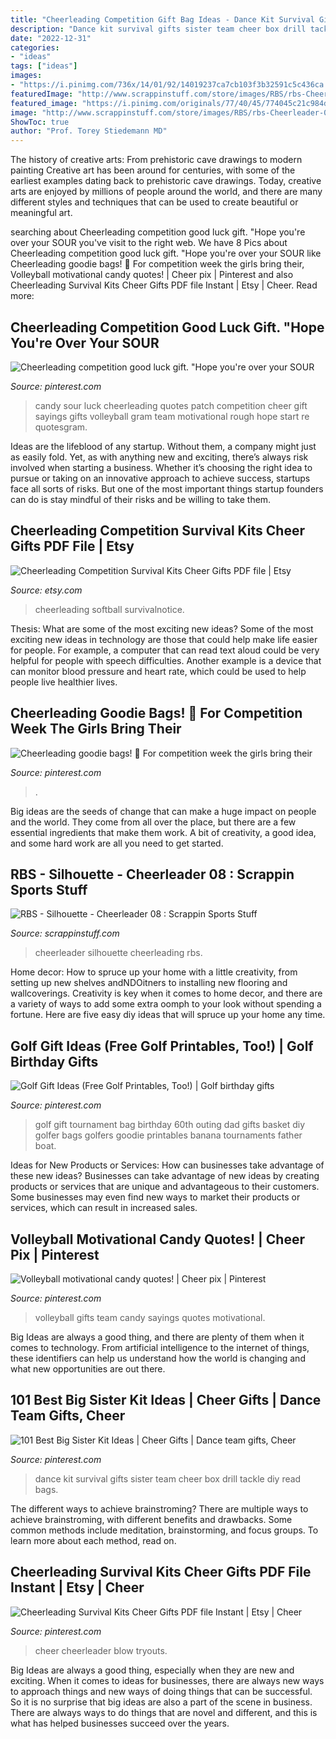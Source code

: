 ```yaml
---
title: "Cheerleading Competition Gift Bag Ideas - Dance Kit Survival Gifts Sister Team Cheer Box Drill Tackle Diy Read Bags"
description: "Dance kit survival gifts sister team cheer box drill tackle diy read bags"
date: "2022-12-31"
categories:
- "ideas"
tags: ["ideas"]
images:
- "https://i.pinimg.com/736x/14/01/92/14019237ca7cb103f3b32591c5c436ca.jpg"
featuredImage: "http://www.scrappinstuff.com/store/images/RBS/rbs-Cheerleader-08.jpg"
featured_image: "https://i.pinimg.com/originals/77/40/45/774045c21c984d3e8dd6225d333799d0.jpg"
image: "http://www.scrappinstuff.com/store/images/RBS/rbs-Cheerleader-08.jpg"
ShowToc: true
author: "Prof. Torey Stiedemann MD"
---
```



The history of creative arts: From prehistoric cave drawings to modern painting
Creative art has been around for centuries, with some of the earliest examples dating back to prehistoric cave drawings. Today, creative arts are enjoyed by millions of people around the world, and there are many different styles and techniques that can be used to create beautiful or meaningful art.

	

		
searching about Cheerleading competition good luck gift. &quot;Hope you&#039;re over your SOUR you've visit to the right web. We have 8 Pics about Cheerleading competition good luck gift. &quot;Hope you&#039;re over your SOUR like Cheerleading goodie bags! 🎀 For competition week the girls bring their, Volleyball motivational candy quotes! | Cheer pix | Pinterest and also Cheerleading Survival Kits Cheer Gifts PDF file Instant | Etsy | Cheer. Read more:
		
    
## Cheerleading Competition Good Luck Gift. &quot;Hope You&#039;re Over Your SOUR

<img loading=lazy src="https://s-media-cache-ak0.pinimg.com/736x/b0/08/e2/b008e27269d7d7bc3708a0d226f6324e.jpg" onerror="this.onerror=null;this.src='https://tse4.mm.bing.net/th?id=OIP.bw4CGdqabKqJW4wTkKkq9QHaJ7&amp;pid=15.1';" alt="Cheerleading competition good luck gift. &quot;Hope you&#039;re over your SOUR">

_Source: pinterest.com_

>candy sour luck cheerleading quotes patch competition cheer gift sayings gifts volleyball gram team motivational rough hope start re quotesgram. 

	

Ideas are the lifeblood of any startup. Without them, a company might just as easily fold. Yet, as with anything new and exciting, there’s always risk involved when starting a business. Whether it’s choosing the right idea to pursue or taking on an innovative approach to achieve success, startups face all sorts of risks. But one of the most important things startup founders can do is stay mindful of their risks and be willing to take them.

    
## Cheerleading Competition Survival Kits Cheer Gifts PDF File | Etsy

<img loading=lazy src="https://i.etsystatic.com/6871191/r/il/ba644e/928349352/il_794xN.928349352_ecjo.jpg" onerror="this.onerror=null;this.src='https://tse1.mm.bing.net/th?id=OIP.ANZzPotLRSCYmSFhmugiogHaKS&amp;pid=15.1';" alt="Cheerleading Competition Survival Kits Cheer Gifts PDF file | Etsy">

_Source: etsy.com_

>cheerleading softball survivalnotice. 

	

Thesis: What are some of the most exciting new ideas?
Some of the most exciting new ideas in technology are those that could help make life easier for people. For example, a computer that can read text aloud could be very helpful for people with speech difficulties. Another example is a device that can monitor blood pressure and heart rate, which could be used to help people live healthier lives.

    
## Cheerleading Goodie Bags! 🎀 For Competition Week The Girls Bring Their

<img loading=lazy src="https://i.pinimg.com/736x/14/01/92/14019237ca7cb103f3b32591c5c436ca.jpg" onerror="this.onerror=null;this.src='https://tse3.mm.bing.net/th?id=OIP.WjgskSjzsAMsMwjgcInLKAHaJ3&amp;pid=15.1';" alt="Cheerleading goodie bags! 🎀 For competition week the girls bring their">

_Source: pinterest.com_

>. 

	

Big ideas are the seeds of change that can make a huge impact on people and the world. They come from all over the place, but there are a few essential ingredients that make them work. A bit of creativity, a good idea, and some hard work are all you need to get started.

    
## RBS - Silhouette - Cheerleader 08 : Scrappin Sports Stuff

<img loading=lazy src="http://www.scrappinstuff.com/store/images/RBS/rbs-Cheerleader-08.jpg" onerror="this.onerror=null;this.src='https://tse3.mm.bing.net/th?id=OIP.c2HDlj0Ktx9AypZZZ6LkbwHaHa&amp;pid=15.1';" alt="RBS - Silhouette - Cheerleader 08 : Scrappin Sports Stuff">

_Source: scrappinstuff.com_

>cheerleader silhouette cheerleading rbs. 

	

Home decor: How to spruce up your home with a little creativity, from setting up new shelves andNDOitners to installing new flooring and wallcoverings.
Creativity is key when it comes to home decor, and there are a variety of ways to add some extra oomph to your look without spending a fortune. Here are five easy diy ideas that will spruce up your home any time.

    
## Golf Gift Ideas (Free Golf Printables, Too!) | Golf Birthday Gifts

<img loading=lazy src="https://i.pinimg.com/originals/c4/27/90/c42790cd13bc0438879a9ded7d43488b.jpg" onerror="this.onerror=null;this.src='https://tse4.mm.bing.net/th?id=OIP.mNCNiduiuzu0PNMVHHjOhQHaKx&amp;pid=15.1';" alt="Golf Gift Ideas (Free Golf Printables, Too!) | Golf birthday gifts">

_Source: pinterest.com_

>golf gift tournament bag birthday 60th outing dad gifts basket diy golfer bags golfers goodie printables banana tournaments father boat. 

	

Ideas for New Products or Services: How can businesses take advantage of these new ideas?
Businesses can take advantage of new ideas by creating products or services that are unique and advantageous to their customers. Some businesses may even find new ways to market their products or services, which can result in increased sales.

    
## Volleyball Motivational Candy Quotes! | Cheer Pix | Pinterest

<img loading=lazy src="https://i.pinimg.com/736x/8a/18/a9/8a18a9e2938c35b35b0d83dea8b8c815--volleyball-team-gifts-volleyball-sayings.jpg?b=t" onerror="this.onerror=null;this.src='https://tse3.mm.bing.net/th?id=OIP.wvEbrCN6Buoi9l9ULPDtTQHaJ7&amp;pid=15.1';" alt="Volleyball motivational candy quotes! | Cheer pix | Pinterest">

_Source: pinterest.com_

>volleyball gifts team candy sayings quotes motivational. 

	

Big Ideas are always a good thing, and there are plenty of them when it comes to technology. From artificial intelligence to the internet of things, these identifiers can help us understand how the world is changing and what new opportunities are out there.

    
## 101 Best Big Sister Kit Ideas | Cheer Gifts | Dance Team Gifts, Cheer

<img loading=lazy src="https://i.pinimg.com/originals/c2/7d/06/c27d0601e3b494a89b000715f3e6b989.jpg" onerror="this.onerror=null;this.src='https://tse3.mm.bing.net/th?id=OIP.xnJ5tPNKGEQRY70iFvVXcQHaHa&amp;pid=15.1';" alt="101 Best Big Sister Kit Ideas | Cheer Gifts | Dance team gifts, Cheer">

_Source: pinterest.com_

>dance kit survival gifts sister team cheer box drill tackle diy read bags. 

	

The different ways to achieve brainstroming?
There are multiple ways to achieve brainstroming, with different benefits and drawbacks. Some common methods include meditation, brainstorming, and focus groups. To learn more about each method, read on.

    
## Cheerleading Survival Kits Cheer Gifts PDF File Instant | Etsy | Cheer

<img loading=lazy src="https://i.pinimg.com/originals/77/40/45/774045c21c984d3e8dd6225d333799d0.jpg" onerror="this.onerror=null;this.src='https://tse4.mm.bing.net/th?id=OIP.-1p39KLO2HmX9choGEXKOQHaK9&amp;pid=15.1';" alt="Cheerleading Survival Kits Cheer Gifts PDF file Instant | Etsy | Cheer">

_Source: pinterest.com_

>cheer cheerleader blow tryouts. 

	

Big Ideas are always a good thing, especially when they are new and exciting. When it comes to ideas for businesses, there are always new ways to approach things and new ways of doing things that can be successful. So it is no surprise that big ideas are also a part of the scene in business. There are always ways to do things that are novel and different, and this is what has helped businesses succeed over the years.

